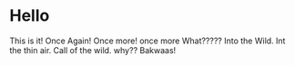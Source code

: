 # Hello
This is it!
Once Again!
Once more!
once more
What?????
Into the Wild.
Int the thin air.
Call of the wild. 
why??
Bakwaas!

